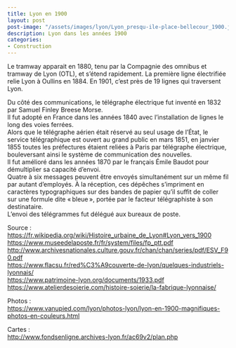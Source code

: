 ```yaml
---
title: Lyon en 1900  
layout: post  
post-image: "/assets/images/lyon/Lyon_presqu-ile-place-bellecour_1900.jpg"  
description: Lyon dans les années 1900
categories:   
- Construction  
---
```


Le tramway apparait en 1880, tenu par la Compagnie des omnibus et tramway de Lyon (OTL), et s’étend rapidement. La première ligne électrifiée relie Lyon à Oullins en 1884.
En 1901, c’est près de 19 lignes qui traversent Lyon.  
  
Du côté des communications, le télégraphe électrique fut inventé en 1832 par Samuel Finley Breese Morse.  
Il fut adopté en France dans les années 1840 avec l’installation de lignes le long des voies ferrées.  
Alors que le télégraphe aérien était réservé au seul usage de l’État, le service télégraphique est ouvert au grand public en mars 1851, en janvier 1855 toutes les préfectures étaient reliées à Paris par télégraphe électrique, bouleversant ainsi le système de communication des nouvelles.  
Il fut amélioré dans les années 1870 par le français Émile Baudot pour démultiplier sa capacité d’envoi.  
Quatre à six messages peuvent être envoyés simultanément sur un même fil par autant d’employés. À la réception, ces dépêches s’impriment en caractères typographiques sur des bandes de papier qu’il suffit de coller sur une formule dite « bleue », portée par le facteur télégraphiste à son destinataire.  
L’envoi des télégrammes fut délégué aux bureaux de poste.

Source :  
https://fr.wikipedia.org/wiki/Histoire_urbaine_de_Lyon#Lyon_vers_1900  
https://www.museedelaposte.fr/fr/system/files/fp_ptt.pdf  
http://www.archivesnationales.culture.gouv.fr/chan/chan/series/pdf/ESV_F90.pdf  
https://www.flacsu.fr/red%C3%A9couverte-de-lyon/quelques-industriels-lyonnais/  
https://www.patrimoine-lyon.org/documents/1933.pdf  
https://www.atelierdesoierie.com/histoire-soierie/la-fabrique-lyonnaise/  
  
Photos :  
https://www.vanupied.com/lyon/photos-lyon/lyon-en-1900-magnifiques-photos-en-couleurs.html  
   
Cartes :  
http://www.fondsenligne.archives-lyon.fr/ac69v2/plan.php  